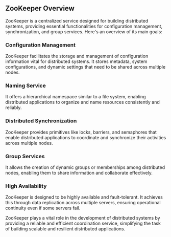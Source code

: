 ## ZooKeeper Overview

ZooKeeper is a centralized service designed for building distributed systems, providing essential functionalities for configuration management, synchronization, and group services. Here's an overview of its main goals:

### Configuration Management

ZooKeeper facilitates the storage and management of configuration information vital for distributed systems. It stores metadata, system configurations, and dynamic settings that need to be shared across multiple nodes.

### Naming Service

It offers a hierarchical namespace similar to a file system, enabling distributed applications to organize and name resources consistently and reliably.

### Distributed Synchronization

ZooKeeper provides primitives like locks, barriers, and semaphores that enable distributed applications to coordinate and synchronize their activities across multiple nodes.

### Group Services

It allows the creation of dynamic groups or memberships among distributed nodes, enabling them to share information and collaborate effectively.

### High Availability

ZooKeeper is designed to be highly available and fault-tolerant. It achieves this through data replication across multiple servers, ensuring operational continuity even if some servers fail.

ZooKeeper plays a vital role in the development of distributed systems by providing a reliable and efficient coordination service, simplifying the task of building scalable and resilient distributed applications.
